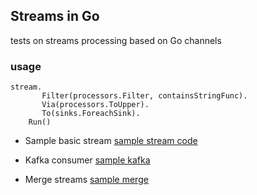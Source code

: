 ## Streams in Go

tests on streams processing based on Go channels  

### usage

```
stream.
       Filter(processors.Filter, containsStringFunc).
       Via(processors.ToUpper).
       To(sinks.ForeachSink).
    Run()
```

* Sample basic stream
[sample stream code](./examples/sample_stream.go)

* Kafka consumer 
[sample kafka](./examples/sample_kafka.go)

* Merge streams
[sample merge](./examples/sample_merge.go)

